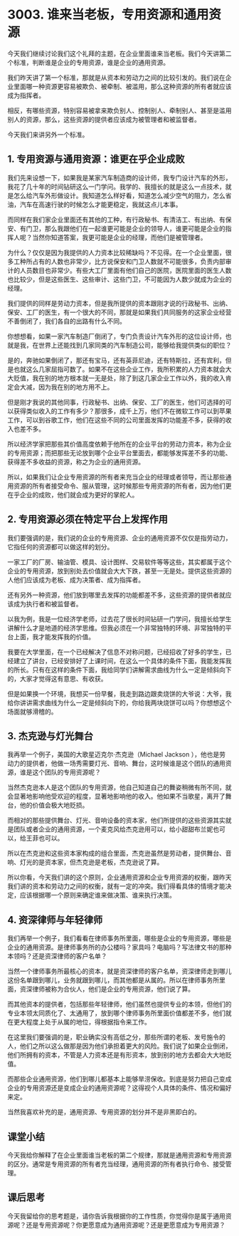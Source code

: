 # 3003. 谁来当老板，专用资源和通用资源

今天我们继续讨论我们这个礼拜的主题，在企业里面谁来当老板。我们今天讲第二个标准，判断谁是企业的专用资源，谁是企业的通用资源。

我们昨天讲了第一个标准，那就是从资本和劳动力之间的比较引发的。我们说在企业里面哪一种资源更容易被欺负、被牵制、被滥用，那么这种资源的所有者就应该成为指挥者。

相反，有哪些资源，特别容易被拿来欺负别人、控制别人、牵制别人、甚至是滥用别人的资源，那么，这些资源的提供者应该成为被管理者和被监督者。

今天我们来讲另外一个标准。

## 1. 专用资源与通用资源：谁更在乎企业成败

我们先来设想一下，如果我是某家汽车制造商的设计师，我专门设计汽车的外形，我花了几十年的时间钻研这么一门学问。我学的、我擅长的就是这么一点技术，就是怎么给汽车外形做设计。我知道怎么样好看，知道怎么减少空气的阻力，怎么省油，汽车在高速行驶的时候怎么才能更稳定，我就这点儿本事。

而同样在我们家企业里面还有其他的工种，有行政秘书、有清洁工、有出纳、有保安、有门卫，那么我跟他们在一起谁更可能是企业的领导人，谁更可能是企业的指挥人呢？当然你知道答案，我更可能是企业的经理，而他们是被管理者。

为什么？仅仅是因为我提供的人力资本比较稀缺吗？不见得。在一个企业里面，很多工种所占有的人数也非常少，比方说保安和门卫人数就不可能很多，负责内部审计的人员数目也非常少。有些大工厂里面有他们自己的医院，医院里面的医生人数也比较少，但是这些医生、这些审计、这些门卫，不可能因为人数少就成为企业的经理。

我们提供的同样是劳动力资本，但是我所提供的资本跟刚才说的行政秘书、出纳、保安、工厂的医生，有一个很大的不同，那就是如果我们共同服务的这家企业经营不善倒闭了，我们各自的出路有什么不同。

你想想看，如果一家汽车制造厂倒闭了，专门负责设计汽车外形的这位设计师，也就是我，在世界上还能找到几家同类的汽车制造公司，能够给我提供类似的职位？

是的，奔驰如果倒闭了，那还有宝马，还有英菲尼迪，还有特斯拉，还有宾利，但是也就这么几家屈指可数了。如果不在这些企业工作，我所积累的人力资本就会大大贬值，我在别的地方根本就一无是处，除了到这几家企业工作以外，我的收入肯定会大减，因为我在别的地方用不上。

但是刚才我说的其他同事，行政秘书、出纳、保安、工厂的医生，他们可选择的可以获得类似收入的工作有多少？那很多，成千上万，他们不在微软工作可以到苹果工作，可以到谷歌工作，他们在这些不同的公司里面发挥的功能差不多，获得的收入也差不多。

所以经济学家把那些其价值高度依赖于他所在的企业平台的劳动力资本，称为企业的专用资源；而把那些无论放到哪个企业平台里面去，都能够发挥差不多的功能、获得差不多收益的资源，称之为企业的通用资源。

所以，如果我们让企业专用资源的所有者来充当企业的经理或者领导，而让那些通用资源的所有者接受命令、服从管理，这时候那些专用资源的所有者，因为他们更在乎企业的成败，他们就会成为更好的掌舵人。

## 2. 专用资源必须在特定平台上发挥作用

我们要强调的是，我们说的企业的专用资源、企业的通用资源不仅仅是指劳动力，它指任何的资源都可以做这样的划分。

一家工厂的厂房、输油管、模具、设计图样、交易软件等等这些，其实都属于这个企业的专用资源，放到别处去价值就会大大下跌，甚至一无是处。提供这些资源的人他们应该成为老板、成为决策者、成为指挥者。

还有另外一种资源，他们放到哪里去发挥的功能都差不多，这些资源的提供者就应该成为执行者和被监督者。

以我为例，我是一位经济学老师，过去花了很长时间钻研一门学问，我擅长给学生讲解什么才是地道的经济学思维。但我必须在一个非常独特的环境、非常独特的平台上面，我才能发挥我的价值。

我要在大学里面，在一个已经解决了信息不对称问题，已经招收了好多的学生，已经建立了讲台，已经安排好了上课时间，在这么一个具体的条件下面，我能发挥我的所长。只有在这样的条件下面，我给同学们讲解需求曲线为什么一定是倾斜向下的，大家才觉得这有意思、有收获。

但是如果换一个环境，我想买一份早餐，我走到路边跟卖烧饼的大爷说：大爷，我给你讲讲需求曲线为什么一定是倾斜向下的，你给我两块烧饼可以吗？你想想这个场面就够滑稽的。

## 3. 杰克逊与灯光舞台

我再举一个例子，美国的大歌星迈克尔·杰克逊（Michael Jackson ），他也是劳动力的提供者，他做一场秀需要灯光、音响、舞台，这时候谁是这个团队的通用资源，谁是这个团队的专用资源呢？

当然杰克逊本人是这个团队的专用资源，他自己知道自己的舞姿稍微有所不同，就会显著地影响他受欢迎的程度，显著地影响他的收入。他如果不当歌星，离开了舞台，他的价值会极大地贬损。

而相对的那些提供舞台、灯光、音响设备的资本家，他们所提供的这些资源其实就是团队或者企业的通用资源，一个麦克风给杰克逊用可以，给小甜甜布兰妮也可以，给王菲也可以。

所以在杰克逊和这些资本家构成的组合里面，杰克逊虽然是劳动者，提供舞台、音响、灯光的是资本家，但杰克逊是老板，杰克逊说了算。

所以你看，今天我们讲的这个原则，企业通用资源和企业专用资源的权衡，跟昨天我们讲的资本和劳动力之间的权衡，就有一定的冲突。我们得看具体的情境才能决定，应该根据哪一个原则来确定谁来做决策、谁来执行决策。

## 4. 资深律师与年轻律师

我们再举一个例子，我们看看在律师事务所里面，哪些是企业的专用资源，哪些是企业的通用资源。是律师事务所的办公楼吗？家具吗？电脑吗？写法律文书的那种本领吗？还是资深律师的客户名单？

当然一个律师事务所最核心的资本，就是资深律师的客户名单，资深律师走到哪儿这份名单跟到哪儿，业务就跟到哪儿，而其他都是从属的。所以在律师事务所里面，资深律师被称为合伙人，他们是企业的专用资源，他们说了算。

而其他资本的提供者，包括那些年轻律师，他们虽然也提供专业的本领，但他们的专业本领太同质化了、太通用了，放到哪个律师事务所里面价值都差不多，他们就在更大程度上处于从属的地位，得根据指令来工作。

在这里我们要强调的是，职业确实没有高低之分，那些所谓的老板、发号施令的人，他们之所以这么做那是因为他们承担着更大的风险。我们说了如果企业倒闭，他们所拥有的资本，不管是人力资本还是有形资本，放到别的地方去都会大大地贬值。

而那些企业通用资源，他们到哪儿都基本上能够旱涝保收。到底是努力把自己变成企业的专用资源还是变成企业的通用资源呢？这得视个人具体的条件、情况和偏好来定。

当然我喜欢补充的是，通用资源、专用资源的划分并不是非黑即白的。

## 课堂小结

今天我给你解释了在企业里面谁当老板的第二个规律，那就是通用资源和专用资源的区分。通常是专用资源的所有者充当经理，通用资源的所有者执行命令、接受管理。

## 课后思考

今天我留给你的思考题是，请你告诉我根据你的工作性质，你觉得你是属于通用资源呢？还是专用资源呢？你更愿意成为通用资源呢？还是更愿意成为专用资源？

